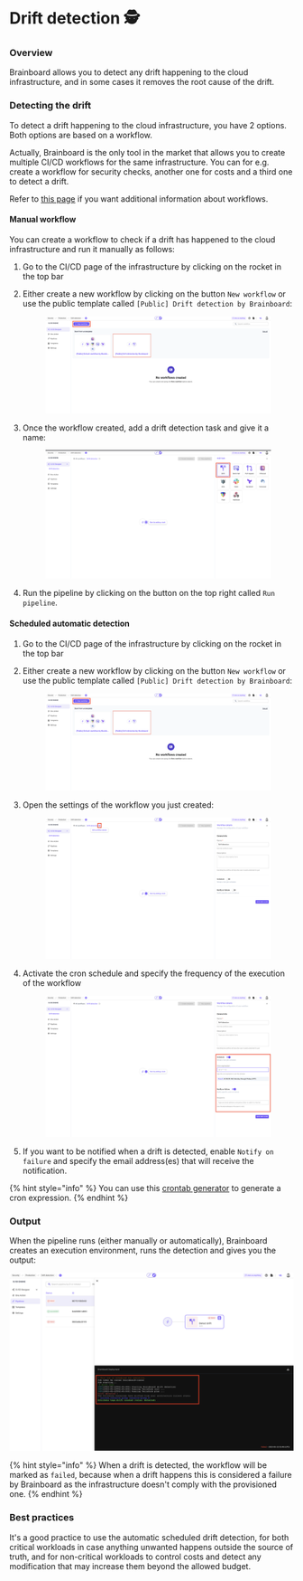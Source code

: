 # Drift detection 🕵️

### Overview

Brainboard allows you to detect any drift happening to the cloud infrastructure, and in some cases it removes the root cause of the drift.

### Detecting the drift

To detect a drift happening to the cloud infrastructure, you have 2 options. Both options are based on a workflow.

Actually, Brainboard is the only tool in the market that allows you to create multiple CI/CD workflows for the same infrastructure. You can for e.g. create a workflow for security checks, another one for costs and a third one to detect a drift.

Refer to [this page](../../) if you want additional information about workflows.

#### Manual workflow

You can create a workflow to check if a drift has happened to the cloud infrastructure and run it manually as follows:

1. Go to the CI/CD page of the infrastructure by clicking on the rocket in the top bar
2.  Either create a new workflow by clicking on the button `New workflow` or use the public template called `[Public] Drift detection by Brainboard`:&#x20;

    <figure><img src="../../../../.gitbook/assets/new-workflow-drift.png" alt=""><figcaption></figcaption></figure>
3.  Once the workflow created, add a drift detection task and give it a name:&#x20;

    <figure><img src="../../../../.gitbook/assets/drift-task.png" alt=""><figcaption></figcaption></figure>
4. Run the pipeline by clicking on the button on the top right called `Run pipeline`.

#### Scheduled automatic detection

1. Go to the CI/CD page of the infrastructure by clicking on the rocket in the top bar
2.  Either create a new workflow by clicking on the button `New workflow` or use the public template called `[Public] Drift detection by Brainboard`:&#x20;

    <figure><img src="../../../../.gitbook/assets/new-workflow-drift.png" alt=""><figcaption></figcaption></figure>
3.  Open the settings of the workflow you just created:&#x20;

    <figure><img src="../../../../.gitbook/assets/workflow-settings.png" alt=""><figcaption></figcaption></figure>
4.  Activate the cron schedule and specify the frequency of the execution of the workflow&#x20;

    <figure><img src="../../../../.gitbook/assets/workflow-schedule.png" alt=""><figcaption></figcaption></figure>
5. If you want to be notified when a drift is detected, enable `Notify on failure` and specify the email address(es) that will receive the notification.

{% hint style="info" %}
You can use this [crontab generator](https://codebeautify.org/crontab-format) to generate a cron expression.
{% endhint %}

### Output

When the pipeline runs (either manually or automatically), Brainboard creates an execution environment, runs the detection and gives you the output:

![Drift task output](../../../../.gitbook/assets/drift-task-output.png)

{% hint style="info" %}
When a drift is detected, the workflow will be marked as `failed`, because when a drift happens this is considered a failure by Brainboard as the infrastructure doesn't comply with the provisioned one.&#x20;
{% endhint %}

### Best practices

It's a good practice to use the automatic scheduled drift detection, for both critical workloads in case anything unwanted happens outside the source of truth, and for non-critical workloads to control costs and detect any modification that may increase them beyond the allowed budget.
